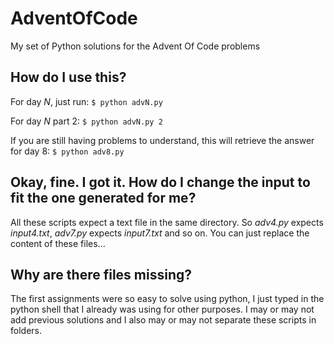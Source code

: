 # AdventOfCode
My set of Python solutions for the Advent Of Code problems

## How do I use this?
For day _N_, just run:
`$ python advN.py`

For day _N_ part 2:
`$ python advN.py 2`

If you are still having problems to understand, this will retrieve the answer for day 8:
`$ python adv8.py`

## Okay, fine. I got it. How do I change the input to fit the one generated for me?
All these scripts expect a text file in the same directory. So *adv4.py* expects *input4.txt*, *adv7.py* expects *input7.txt* and so on. You can just replace the content of these files...


## Why are there files missing?
The first assignments were so easy to solve using python, I just typed in the python shell that I already was using for other purposes. I may or may not add previous solutions and I also may or may not separate these scripts in folders.
